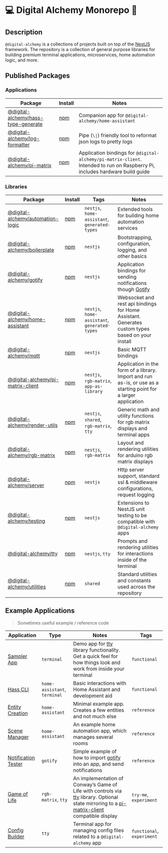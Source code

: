 # 💻 Digital Alchemy Monorepo 🔮

## Description

`@digital-alchemy` is a collections of projects built on top of the [NestJS](https://nestjs.com/) framework. The repository is a collection of general purpose libraries for building premium terminal applications, microservices, home automation logic, and more.

## Published Packages

### Applications

| Package | Install | Notes |
| --- | --- | --- |
| [@digital-alchemy/hass-type-generate](apps/hass-type-generate "apps/hass-type-generate") | [npm](https://www.npmjs.com/package/@digital-alchemy/hass-type-generate) | Companion app for `@digital-alchemy/home-assistant` |
| [@digital-alchemy/log-formatter](apps/log-formatter "apps/log-formatter") | [npm](https://www.npmjs.com/package/@digital-alchemy/log-formatter) | Pipe (`\\|`) friendly tool to reformat json logs to pretty logs |
| [@digital-alchemy/pi-matrix](apps/pi-matrix "apps/pi-matrix") | [npm](https://www.npmjs.com/package/@digital-alchemy/pi-matrix) | Application bindings for `@digital-alchemy/pi-matrix-client`. Intended to run on Raspberry Pi, includes hardware build guide |

### Libraries

| Package | Install | Tags | Notes |
| --- | --- | --- | --- |
| [@digital-alchemy/automation-logic](libs/automation-logic "libs/automation-logic") | [npm](https://www.npmjs.com/package/@digital-alchemy/automation-logic) | `nestjs`, `home-assistant`, `generated-types` | Extended tools for building home automation services |
| [@digital-alchemy/boilerplate](libs/boilerplate "libs/boilerplate") | [npm](https://www.npmjs.com/package/@digital-alchemy/boilerplate) | `nestjs` | Bootstrapping, configuration, logging, and other basics |
| [@digital-alchemy/gotify](libs/gotify "libs/gotify") | [npm](https://www.npmjs.com/package/@digital-alchemy/gotify) | `nestjs` | Application bindings for sending notifications though [Gotify](https://gotify.net/) |
| [@digital-alchemy/home-assistant](libs/home-assistant "libs/home-assistant") | [npm](https://www.npmjs.com/package/@digital-alchemy/home-assistant) | `nestjs`, `home-assistant`, `generated-types` | Websocket and rest api bindings for Home Assistant. Generates custom types based on your install |
| [@digital-alchemy/mqtt](libs/mqtt "libs/mqtt") | [npm](https://www.npmjs.com/package/@digital-alchemy/mqtt) | `nestjs` | Basic MQTT bindings |
| [@digital-alchemy/pi-matrix-client](libs/pi-matrix-client "libs/pi-matrix-client") | [npm](https://www.npmjs.com/package/@digital-alchemy/pi-matrix-client) | `nestjs`, `rgb-matrix`, `app-as-library` | Application in the form of a library. Import and run as-is, or use as a starting point for a larger application |
| [@digital-alchemy/render-utils](libs/render-utils "libs/render-utils") | [npm](https://www.npmjs.com/package/@digital-alchemy/render-utils) | `nestjs`, `shared`, `rgb-matrix`, `tty` | Generic math and utility functions for rgb matrix displays and terminal apps |
| [@digital-alchemy/rgb-matrix](libs/rgb-matrix "libs/rgb-matrix") | [npm](https://www.npmjs.com/package/@digital-alchemy/rgb-matrix) | `nestjs`, `rgb-matrix` | Layout and rendering utilities for arduino rgb matrix displays |
| [@digital-alchemy/server](libs/server "libs/server") | [npm](https://www.npmjs.com/package/@digital-alchemy/server) | `nestjs` | Http server support, standard ssl & middleware configurations, request logging |
| [@digital-alchemy/testing](libs/testing "libs/testing") | [npm](https://www.npmjs.com/package/@digital-alchemy/testing) | `nestjs` | Extensions to NestJS unit testing to be compatible with `@digital-alchemy` apps |
| [@digital-alchemy/tty](libs/tty "libs/tty") | [npm](https://www.npmjs.com/package/@digital-alchemy/tty) | `nestjs`, `tty` | Prompts and rendering utilities for interactions inside of the terminal |
| [@digital-alchemy/utilities](libs/utilities "libs/utilities") | [npm](https://www.npmjs.com/package/@digital-alchemy/utilities) | `shared` | Standard utilities and constants used across the repository |

## Example Applications

> Sometimes useful example / reference code

| Application | Type | Notes | Tags |
| --- | --- | --- | --- |
| [Sampler App](apps/sampler-app "apps/sampler-app") | `terminal` | Demo app for [tty](libs/gotify "libs/gotify") library functionality. Get a quick feel for how things look and work from inside your terminal | `functional` |
| [Hass CLI](apps/hass-cli "apps/hass-cli") | `home-assistant`, `terminal` | Basic interactions with Home Assistant and development aid | `functional` |
| [Entity Creation](apps/entity-creation "apps/entity-creation") | `home-assistant` | Minimal example app. Creates a few entities and not much else | `reference` |
| [Scene Manager](apps/scene-manager "apps/scene-manager") | `home-assistant` | An example home automation app, which manages several rooms | `reference` |
| [Notification Tester](apps/notification-tester "apps/notification-tester") | `gotify` | Simple example of how to import [gotify](libs/gotify "libs/gotify") into an app, and send notifications | `reference` |
| [Game of Life](apps/game-of-life "apps/game-of-life") | `rgb-matrix`, `tty` | An implementation of Conway’s Game of Life with controls via [tty](libs/gotify "libs/gotify") library. Optional state mirroring to a [pi-matrix-client](libs/pi-matrix-client "libs/pi-matrix-client") compatible display | `try-me`, `experiment` |
| [Config Builder](apps/config-builder "apps/config-builder") | `tty` | Terminal app for managing config files related to a `@digital-alchemy` app | `functional`, `experiment` |
